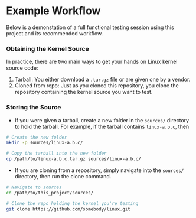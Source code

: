 # Example Workflow
Below is a demonstation of a full functional testing session using this project and its recommended workflow.

### Obtaining the Kernel Source
In practice, there are two main ways to get your hands on Linux kernel source code:
1. Tarball: You either download a `.tar.gz` file or are given one by a vendor.
2. Cloned from repo: Just as you cloned this repository, you clone the repository containing the kernel source you want to test.
   
### Storing the Source 
- If you were given a tarball, create a new folder in the `sources/` directory to hold the tarball. For example, if the tarball contains `linux-a.b.c`, then
```bash
# Create the new folder
mkdir -p sources/linux-a.b.c/

# Copy the tarball into the new folder
cp /path/to/linux-a.b.c.tar.gz sources/linux-a.b.c/
```
- If you are cloning from a repository, simply navigate into the `sources/` directory, then run the clone command.
```bash
# Navigate to sources
cd /path/to/this_project/sources/

# Clone the repo holding the kernel you're testing
git clone https://github.com/somebody/linux.git
```
